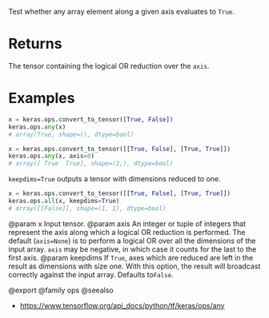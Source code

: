 Test whether any array element along a given axis evaluates to `True`.

# Returns
The tensor containing the logical OR reduction over the `axis`.

# Examples
```python
x = keras.ops.convert_to_tensor([True, False])
keras.ops.any(x)
# array(True, shape=(), dtype=bool)
```

```python
x = keras.ops.convert_to_tensor([[True, False], [True, True]])
keras.ops.any(x, axis=0)
# array([ True  True], shape=(2,), dtype=bool)
```

`keepdims=True` outputs a tensor with dimensions reduced to one.
```python
x = keras.ops.convert_to_tensor([[True, False], [True, True]])
keras.ops.all(x, keepdims=True)
# array([[False]], shape=(1, 1), dtype=bool)
```

@param x Input tensor.
@param axis An integer or tuple of integers that represent the axis along
    which a logical OR reduction is performed. The default
    (`axis=None`) is to perform a logical OR over all the dimensions
    of the input array. `axis` may be negative, in which case it counts
    for the last to the first axis.
@param keepdims If `True`, axes which are reduced are left in the result as
    dimensions with size one. With this option, the result will
    broadcast correctly against the input array. Defaults to`False`.

@export
@family ops
@seealso
+ <https://www.tensorflow.org/api_docs/python/tf/keras/ops/any>
